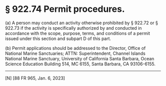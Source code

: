 # § 922.74   Permit procedures.

(a) A person may conduct an activity otherwise prohibited by § 922.72 or § 922.73 if the activity is specifically authorized by and conducted in accordance with the scope, purpose, terms, and conditions of a permit issued under this section and subpart D of this part.


(b) Permit applications should be addressed to the Director, Office of National Marine Sanctuaries; ATTN: Superintendent, Channel Islands National Marine Sanctuary, University of California Santa Barbara, Ocean Science Education Building 514, MC 6155, Santa Barbara, CA 93106-6155.



---

[N] [88 FR 965, Jan. 6, 2023]






